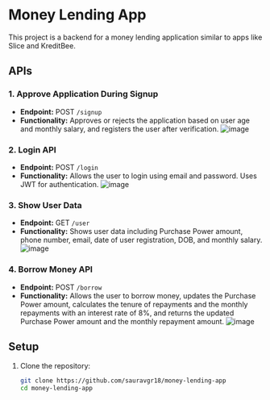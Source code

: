 # Money Lending App

This project is a backend for a money lending application similar to apps like Slice and KreditBee.

## APIs

### 1. Approve Application During Signup
- **Endpoint:** POST `/signup`
- **Functionality:** Approves or rejects the application based on user age and monthly salary, and registers the user after verification.
![image](https://github.com/user-attachments/assets/46d04f64-99e7-43c3-bcc9-8f97f7cd051a)

### 2. Login API
- **Endpoint:** POST `/login`
- **Functionality:** Allows the user to login using email and password. Uses JWT for authentication.
![image](https://github.com/user-attachments/assets/f57e43d3-1ba3-45fc-a44d-044dcf7f353b)

### 3. Show User Data
- **Endpoint:** GET `/user`
- **Functionality:** Shows user data including Purchase Power amount, phone number, email, date of user registration, DOB, and monthly salary.
![image](https://github.com/user-attachments/assets/cb084e9b-49ab-41aa-a0ef-87e570d38d78)

### 4. Borrow Money API
- **Endpoint:** POST `/borrow`
- **Functionality:** Allows the user to borrow money, updates the Purchase Power amount, calculates the tenure of repayments and the monthly repayments with an interest rate of 8%, and returns the updated Purchase Power amount and the monthly repayment amount.
![image](https://github.com/user-attachments/assets/bcff134d-195b-4781-b183-c49a0dbc1219)

## Setup

1. Clone the repository:
   ```bash
   git clone https://github.com/sauravgr18/money-lending-app
   cd money-lending-app
   
